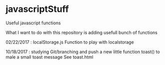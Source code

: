 # javascriptStuff
Useful javascript functions 

What I want to do with this repository is adding usefull bunch of functions

02/22/2017 : localStorage.js 
Function to play with localstorage

10/18/2017 : studying Git/branching and push a new little function toast() to male a small toast message
See toast.html
